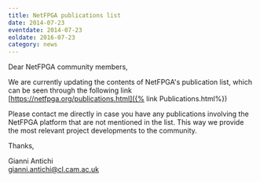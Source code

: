 ```yaml
---
title: NetFPGA publications list
date: 2014-07-23
eventdate: 2014-07-23
eoldate: 2016-07-23
category: news
---
```


Dear NetFPGA community members,

We are currently updating the contents of NetFPGA's publication list, which can be seen through the following link [https://netfpga.org/publications.html]({% link Publications.html%})

Please contact me directly in case you have any publications involving the NetFPGA platform that are not mentioned in the list. This way we provide the most relevant project developments to the community.

Thanks,

Gianni Antichi <br> <a href="mailto:gianni.antichi@cl.cam.ac.uk">gianni.antichi@cl.cam.ac.uk</a>
